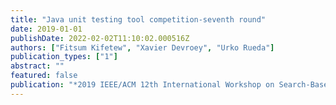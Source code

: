 ```yaml
---
title: "Java unit testing tool competition-seventh round"
date: 2019-01-01
publishDate: 2022-02-02T11:10:02.000516Z
authors: ["Fitsum Kifetew", "Xavier Devroey", "Urko Rueda"]
publication_types: ["1"]
abstract: ""
featured: false
publication: "*2019 IEEE/ACM 12th International Workshop on Search-Based Software Testing (SBST)*"
---
```


